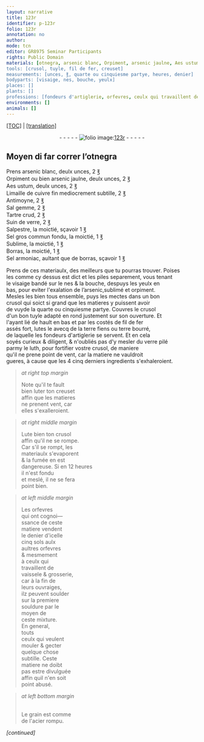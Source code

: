 ```yaml
---
layout: narrative
title: 123r
identifier: p-123r
folio: 123r
annotation: no
author:
mode: tcn
editor: GR8975 Seminar Participants
rights: Public Domain
materials: [otnegra, arsenic blanc, Orpiment, arsenic jaulne, Aes ustum, Limaille de cuivre fin, Antimoyne, Sal gemme, Tartre crud, Suin de verre, Salpestre, Sel gros commun fondu, Sublime, Borras, Sel armoniac, borras, arsenic, sublimé, orpiment, tuyle, fil de fer, lutes, terre fiens ou terre bourré, de laquelle les fondeurs d'artiglerie se servent, verre pilé, luth, luter, Lute, soulder, souldure, acier]
tools: [crusol, tuyle, fil de fer, creuset]
measurements: [unces, ℥, quarte ou cinquiesme partye, heures, denier]
bodyparts: [visaige, nes, bouche, yeulx]
places: []
plants: []
professions: [fondeurs d'artiglerie, orfevres, ceulx qui travaillent de vaissele & grosserie]
environments: []
animals: []
---
```


<p><a href="{{ site.baseurl }}/normalized/">[TOC]</a> | <a href="{{ site.baseurl }}/texts/p-123r_tl/" target="_blank">[translation]</a></p><div class="folio" align="center">- - - - - <a href="http://gallica.bnf.fr/ark:/12148/btv1b10500001g/f251.item.r=" target="_blank"><img src="https://cu-mkp.github.io/2017-workshop-edition/assets/photo-icon.png" alt="folio image: " style="display:inline-block; margin-bottom:-3px;"/>123r</a> - - - - - </div>  
  

## Moyen di far correr l’<span class="m">otnegra</span>

 
P<span class="exp">rens</span> <span class="m">arsenic blanc</span>, deulx <span class="ms">unces</span>, 2 <span class="ms">℥</span><br/> <span class="m">Orpiment</span> ou bien <span class="m">arsenic jaulne</span>, deulx <span class="ms">unces</span>, 2 <span class="ms">℥</span><br/> <span class="m">Aes ustum</span>, deulx <span class="ms">unces</span>, 2 <span class="ms">℥</span><br/> <span class="m">Limaille de cuivre <span class="add">fin</span></span> mediocrem<span class="exp">ent</span> subtille, 2 <span class="ms">℥</span><br/> <span class="m">Antimoyne</span>, 2 <span class="ms">℥</span><br/> <span class="m">Sal gemme</span>, 2 <span class="ms">℥</span><br/> <span class="m">Tartre crud</span>, 2 <span class="ms">℥</span><br/> <span class="m">Suin de verre</span>, 2 <span class="ms">℥</span><br/> <span class="m">Salpestre</span>, la moictié, sçavoir 1 <span class="ms">℥</span><br/> <span class="m">Sel gros commun <span class="add">fondu</span></span>, la moictié, 1 <span class="ms">℥</span><br/> <span class="m">Sublime</span>, la moictié, 1 <span class="ms">℥</span><br/> <span class="m">Borras</span>, la moictié, 1 <span class="ms">℥</span><br/> <span class="m">Sel armoniac</span>, aultant que de <span class="m">borras</span>, sçavoir 1 <span class="ms">℥</span>
 
P<span class="exp">rens</span> de ces materiaulx, des meilleurs que tu pourras trouver. Poises<br/> les co<span class="exp">mm</span>e cy dessus est dict et les piles separement, vous tenant<br/> le <span class="bp">visaige</span> bandé sur le <span class="bp">nes</span> & la <span class="bp">bouche</span>, despuys les <span class="bp">yeulx</span> en<br/> bas, pour eviter l'exalation de l’<span class="m">arsenic</span>,<span class="m">sublimé</span> et <span class="m">orpiment</span>.<br/> Mesles les bien tous ensemble, puys les mectes dans un bon<br/> <span class="tl">crusol</span> qui soict si grand que les matieres y puissent avoir<br/> de vuyde la <span class="ms">quarte ou cinquiesme partye</span>. Couvres le <span class="tl">crusol</span><br/> d'un bon <span class="tl"><span class="m">tuyle</span></span> adapté en rond justement sur son ouverture. Et<br/> l'ayant lié de hault en bas et par les costés de <span class="tl"><span class="m">fil de fer</span></span><br/> assés fort, <span class="m">lutes</span> le avecq de la <span class="m">terre fiens ou terre bourré,<br/> de laquelle les <span class="pro">fondeurs d'artiglerie</span> se servent</span>. Et en cela<br/> soyés curieux & diligent, & n'oubliés pas d'y mesler du <span class="m">verre pilé</span><br/> parmy le <span class="m">luth</span>, pour fortifier v<span class="exp">ost</span>re <span class="tl">crusol</span>, de maniere<br/> qu'il ne prene point de vent, car la matiere ne vauldroit<br/> gueres, à cause que les <span class="del">4</span> <span class="add">cinq</span> derniers ingredients s'exhaleroient.
 
> *at right top margin*
> 
> 
>   Note qu'il te fault<br/> bien <span class="m">luter</span> ton <span class="tl">creuset</span><br/> affin que les matieres<br/> ne prenent vent, car<br/> elles s'exalleroient.
 
> *at right middle margin*
> 
> 
>   <span class="m">Lute</span> bien ton <span class="tl">crusol</span><br/> affin qu'il ne se rompe.<br/> Car s'il se rompt, les<br/> materiaulx s'evaporent<br/> & <span class="md">la fumée en est<br/> dangereuse</span>. Si en 12 <span class="ms"><span class="tmp">heures</span></span><br/> il n'est fondu<br/> et meslé, il ne se fera<br/> point bien.
 
> *at left middle margin*
> 
> 
>   Les <span class="pro">orfevres</span><br/> qui ont cognoi—<br/> ssance de ceste<br/> matiere vendent<br/> le <span class="ms">denier</span> d'icelle<br/> cinq <span class="cn">sols</span> aulx<br/> aultres <span class="pro">orfevres</span><br/> & mesmement<br/> à <span class="pro">ceulx qui<br/> travaillent de<br/> vaissele & grosserie</span>,<br/> car à la fin de<br/> leurs ouvraiges,<br/> ilz peuvent <span class="m">soulder</span><br/> sur la premiere<br/> <span class="m">souldure</span> par le<br/> moyen de<br/> ceste mixture.<br/> En g<span class="exp">e</span>n<span class="exp">er</span>al,<br/> touts<br/> ceulx qui veulent<br/> mouler & gecter<br/> quelque chose<br/> subtille. Ceste<br/> matiere ne doibt<br/> pas estre divulguée<br/> affin quil n'en soit<br/> point abusé.
 
> *at left bottom margin*
> 
> 
>   <br/>Le grain est co<span class="exp">mm</span>e<br/> de l'<span class="m">acier</span> rompu.
 
*[continued]*
 
